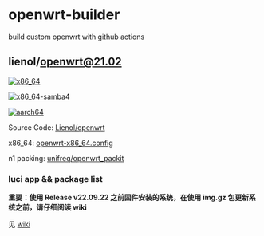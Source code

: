 # openwrt-builder

build custom openwrt with github actions

## lienol/openwrt@21.02

[![x86_64](https://img.shields.io/github/workflow/status/RookieZoe/openwrt-builder/openwrt-x86_64?color=34d058&label=x86_64&logo=github&logoColor=fff)](https://github.com/RookieZoe/openwrt-builder/actions/workflows/openwrt-x86_64.yml)

[![x86_64-samba4](https://img.shields.io/github/workflow/status/RookieZoe/openwrt-builder/openwrt-x86_64-samba4?color=34d058&label=x86_64-samba4&logo=github&logoColor=fff)](https://github.com/RookieZoe/openwrt-builder/actions/workflows/openwrt-x86_64-samba4)

[![aarch64](https://img.shields.io/github/workflow/status/RookieZoe/openwrt-builder/openwrt-aarch64?color=34d058&label=aarch64&logo=github&logoColor=fff)](https://github.com/RookieZoe/openwrt-builder/actions/workflows/openwrt-aarch64.yml)

Source Code: [Lienol/openwrt](https://github.com/Lienol/openwrt)

x86_64: [openwrt-x86_64.config](./configs/openwrt-x86_64.config)

n1 packing: [unifreq/openwrt_packit](https://github.com/unifreq/openwrt_packit)

### luci app && package list

**重要：使用 Release v22.09.22 之前固件安装的系统，在使用 img.gz 包更新系统之前，请仔细阅读 wiki**

见 [wiki](https://github.com/RookieZoe/openwrt-builder/wiki)
